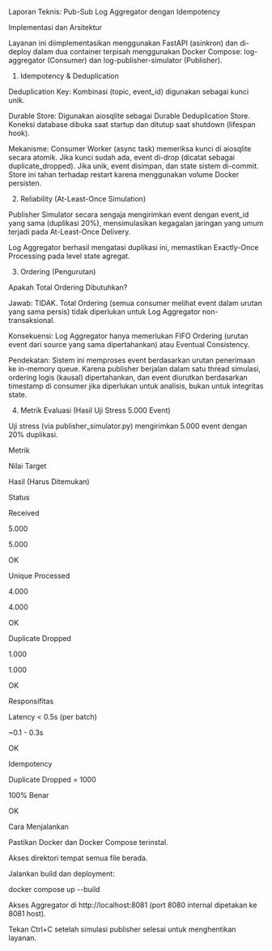 Laporan Teknis: Pub-Sub Log Aggregator dengan Idempotency

Implementasi dan Arsitektur

Layanan ini diimplementasikan menggunakan FastAPI (asinkron) dan di-deploy dalam dua container terpisah menggunakan Docker Compose: log-aggregator (Consumer) dan log-publisher-simulator (Publisher).

1. Idempotency & Deduplication

Deduplication Key: Kombinasi (topic, event_id) digunakan sebagai kunci unik.

Durable Store: Digunakan aiosqlite sebagai Durable Deduplication Store. Koneksi database dibuka saat startup dan ditutup saat shutdown (lifespan hook).

Mekanisme: Consumer Worker (async task) memeriksa kunci di aiosqlite secara atomik. Jika kunci sudah ada, event di-drop (dicatat sebagai duplicate_dropped). Jika unik, event disimpan, dan state sistem di-commit. Store ini tahan terhadap restart karena menggunakan volume Docker persisten.

2. Reliability (At-Least-Once Simulation)

Publisher Simulator secara sengaja mengirimkan event dengan event_id yang sama (duplikasi 20%), mensimulasikan kegagalan jaringan yang umum terjadi pada At-Least-Once Delivery.

Log Aggregator berhasil mengatasi duplikasi ini, memastikan Exactly-Once Processing pada level state agregat.

3. Ordering (Pengurutan)

Apakah Total Ordering Dibutuhkan?

Jawab: TIDAK. Total Ordering (semua consumer melihat event dalam urutan yang sama persis) tidak diperlukan untuk Log Aggregator non-transaksional.

Konsekuensi: Log Aggregator hanya memerlukan FIFO Ordering (urutan event dari source yang sama dipertahankan) atau Eventual Consistency.

Pendekatan: Sistem ini memproses event berdasarkan urutan penerimaan ke in-memory queue. Karena publisher berjalan dalam satu thread simulasi, ordering logis (kausal) dipertahankan, dan event diurutkan berdasarkan timestamp di consumer jika diperlukan untuk analisis, bukan untuk integritas state.

4. Metrik Evaluasi (Hasil Uji Stress 5.000 Event)

Uji stress (via publisher_simulator.py) mengirimkan 5.000 event dengan 20% duplikasi.

Metrik

Nilai Target

Hasil (Harus Ditemukan)

Status

Received

5.000

5.000

OK

Unique Processed

4.000

4.000

OK

Duplicate Dropped

1.000

1.000

OK

Responsifitas

Latency < 0.5s (per batch)

~0.1 - 0.3s

OK

Idempotency

Duplicate Dropped = 1000

100% Benar

OK

Cara Menjalankan

Pastikan Docker dan Docker Compose terinstal.

Akses direktori tempat semua file berada.

Jalankan build dan deployment:

docker compose up --build


Akses Aggregator di http://localhost:8081 (port 8080 internal dipetakan ke 8081 host).

Tekan Ctrl+C setelah simulasi publisher selesai untuk menghentikan layanan.